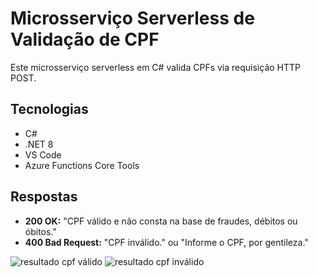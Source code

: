 # Microsserviço Serverless de Validação de CPF 

Este microsserviço serverless em C# valida CPFs via requisição HTTP POST.

## Tecnologias

*   C#
*   .NET 8
*   VS Code
*   Azure Functions Core Tools

## Respostas

*   **200 OK:** "CPF válido e não consta na base de fraudes, débitos ou óbitos."
*   **400 Bad Request:** "CPF inválido." ou "Informe o CPF, por gentileza."

  ![resultado cpf válido](https://github.com/user-attachments/assets/9bfacab9-4a62-4ba7-86f0-be9170a2617c)
  ![resultado cpf inválido](https://github.com/user-attachments/assets/0017de14-4f70-48da-9096-86b0087d5b35)

